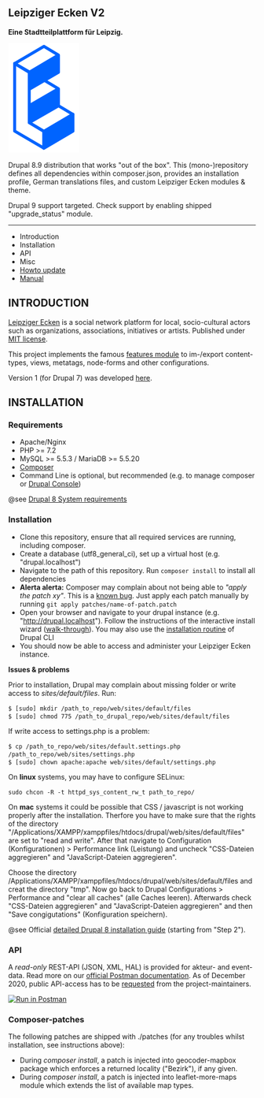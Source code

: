 ## Leipziger Ecken V2

**Eine Stadtteilplattform für Leipzig.**

![Logo Leipziger Ecken dev-group](logo.png)

Drupal 8.9 distribution that works "out of the box". This (mono-)repository defines all dependencies within composer.json, provides an installation profile, German translations files, and custom Leipziger Ecken modules & theme.

Drupal 9 support targeted. Check support by enabling shipped "upgrade_status" module.


---------------------

 * Introduction
 * Installation
 * API
 * Misc
 * [Howto update](HOWTO_UPDATE.md)
 * [Manual](Handbuch.md)

INTRODUCTION
---------------------

[Leipziger Ecken](https://leipziger-ecken.de) is a social network platform for local, socio-cultural actors such as organizations, associations, initiatives or artists. Published under [MIT license](https://github.com/Leipziger-Ecken/drupal/blob/master/LICENSE).

This project implements the famous [features module](https://www.drupal.org/project/features) to im-/export content-types, views, metatags, node-forms and other configurations.

Version 1 (for Drupal 7) was developed [here](https://github.com/JuliAne/easteasteast).

INSTALLATION
---------------------

### Requirements

 * Apache/Nginx
 * PHP >= 7.2
 * MySQL >= 5.5.3 / MariaDB >= 5.5.20
 * [Composer](https://getcomposer.org/)
 * Command Line is optional, but recommended (e.g. to manage composer or [Drupal Console](https://drupalconsole.com/))

@see [Drupal 8 System requirements](https://www.drupal.org/docs/8/system-requirements)

### Installation

 * Clone this repository, ensure that all required services are running, including composer.
 * Create a database (utf8_general_ci), set up a virtual host (e.g. "drupal.localhost")
 * Navigate to the path of this repository. Run ``` composer install ``` to install all dependencies
 * **Alerta alerta:** Composer may complain about not being able to *"apply the patch xy"*. This is a [known bug](https://github.com/cweagans/composer-patches/issues/226). Just apply each patch manually by running
 ``` git apply patches/name-of-patch.patch ```
 * Open your browser and navigate to your drupal instance (e.g. "http://drupal.localhost"). Follow the instructions of the interactive install wizard ([walk-through](https://www.drupal.org/docs/user_guide/en/install-run.html)). You may also use the [installation routine](https://drupalconsole.com/docs/en/commands/site-install) of Drupal CLI
 * You should now be able to access and administer your Leipziger Ecken instance.

**Issues & problems**

Prior to installation, Drupal may complain about missing folder or write access to *sites/default/files*. Run:
```
$ [sudo] mkdir /path_to_repo/web/sites/default/files
$ [sudo] chmod 775 /path_to_drupal_repo/web/sites/default/files
```

If write access to settings.php is a problem:
```
$ cp /path_to_repo/web/sites/default.settings.php /path_to_repo/web/sites/settings.php
$ [sudo] chown apache:apache web/sites/default/settings.php
```

On **linux** systems, you may have to configure SELinux:
```
sudo chcon -R -t httpd_sys_content_rw_t path_to_repo/
```

On **mac** systems it could be possible that CSS / javascript is not working properly after the installation. Therfore you have to make sure that the rights of the directory "/Applications/XAMPP/xamppfiles/htdocs/drupal/web/sites/default/files" are set to "read and write". After that navigate to Configuration (Konfigurationen) > Performance link (Leistung) and uncheck "CSS-Dateien aggregieren" and "JavaScript-Dateien aggregieren".

Choose the directory /Applications/XAMPP/xamppfiles/htdocs/drupal/web/sites/default/files and creat the directory "tmp".
Now go back to Drupal Configurations > Performance and "clear all caches" (alle Caches leeren). Afterwards check "CSS-Dateien aggregieren" and "JavaScript-Dateien aggregieren" and then "Save congigutations" (Konfiguration speichern).

@see Official [detailed Drupal 8 installation guide](https://www.drupal.org/docs/8/install) (starting from "Step 2").

### API

A *read-only* REST-API (JSON, XML, HAL) is provided for akteur- and event-data. Read more on our [official Postman documentation](https://documenter.getpostman.com/view/10395067/SzmY92H6). As of December 2020, public API-access has to be [requested](https://leipziger-ecken.de/kontakt) from the project-maintainers.

[![Run in Postman](https://run.pstmn.io/button.svg)](https://documenter.getpostman.com/view/10395067/SzmY92H6)

### Composer-patches

The following patches are shipped with ./patches (for any troubles whilst installation, see instructions above):

* During *composer install*, a patch is injected into geocoder-mapbox package which enforces a returned locality ("Bezirk"), if any given.
* During *composer install*, a patch is injected into leaflet-more-maps module which extends the list of available map types.
